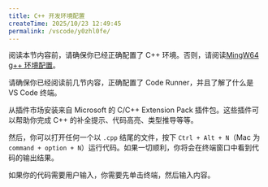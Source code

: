 ```yaml
---
title: C++ 开发环境配置
createTime: 2025/10/23 12:49:45
permalink: /vscode/y0zhl0fe/
---
```


阅读本节内容前，请确保你已经正确配置了 C++ 环境。否则，请阅读[MingW64 g++ 环境配置](/env-configuration/jxl5spat/)。

请确保你已经阅读前几节内容，正确配置了 Code Runner，并且了解了什么是 VS Code 终端。

从插件市场安装来自 Microsoft 的 C/C++ Extension Pack 插件包。这些插件可以帮助你完成 C++ 的补全提示、代码高亮、类型推导等等。

然后，你可以打开任何一个以 `.cpp` 结尾的文件，按下 `Ctrl + Alt + N`（Mac 为 `command + option + N`）运行代码。如果一切顺利，你将会在终端窗口中看到代码的输出结果。

如果你的代码需要用户输入，你需要先单击终端，然后输入内容。

